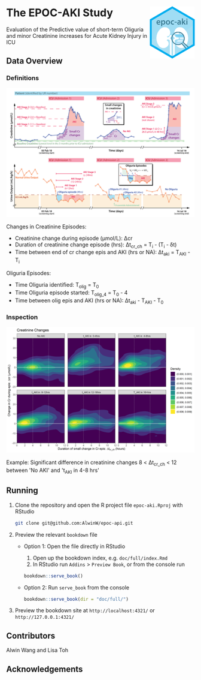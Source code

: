 # The EPOC-AKI Study <img src='doc/images/logo.png' align="right" height="138.5" />

Evaluation of the Predictive value of short-term Oliguria and minor Creatinine increases for Acute Kidney Injury in ICU

## Data Overview

### Definitions

![Data Overview](/doc/images/overview.png)

Changes in Creatinine Episodes:

- Creatinine change during episode (µmol/L): Δcr
- Duration of creatinine change episode (hrs): Δt<sub>cr_ch</sub> = T<sub>i</sub> - (T<sub>i</sub> - δt)
- Time between end of cr change epis and AKI (hrs or NA): Δt<sub>aki</sub> = T<sub>AKI</sub> - T<sub>i</sub>

Oliguria Episodes:

- Time Oliguria identified: T<sub>olig</sub> = T<sub>0</sub>
- Time Oliguria episode started: T<sub>olig_4</sub> = T<sub>0</sub> - 4
- Time between olig epis and AKI (hrs or NA): Δt<sub>aki</sub> - T<sub>AKI</sub> - T<sub>0</sub>

### Inspection

![Data Inspection](/doc/images/cr_ch_heatmap.png)

Example: Significant difference in creatinine changes 8 < Δt<sub>cr_ch</sub> < 12 between 'No AKI' and 't<sub>AKI</sub> in 4-8 hrs'

## Running

1. Clone the repository and open the R project file `epoc-aki.Rproj` with RStudio

    ```bash
    git clone git@github.com:AlwinW/epoc-api.git
    ```

2. Preview the relevant `bookdown` file

   - Option 1: Open the file directly in RStudio

      1. Open up the bookdown index, e.g. `doc/full/index.Rmd`
      2. In RStudio run `Addins` > `Preview Book`, or from the console run

        ```R
        bookdown::serve_book()
        ```

   - Option 2: Run `serve_book` from the console

        ```R
        bookdown::serve_book(dir = "doc/full/")
        ```

3. Preview the bookdown site at `http://localhost:4321/` or `http://127.0.0.1:4321/`

## Contributors

Alwin Wang and Lisa Toh

## Acknowledgements
